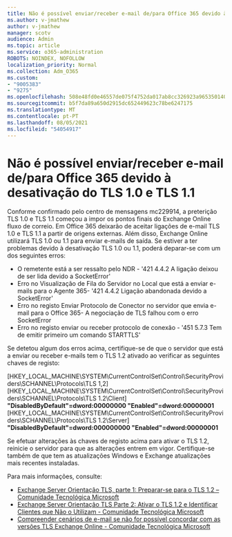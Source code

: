 ```yaml
---
title: Não é possível enviar/receber e-mail de/para Office 365 devido à desativação do TLS 1.0 e TLS 1.1
ms.author: v-jmathew
author: v-jmathew
manager: scotv
audience: Admin
ms.topic: article
ms.service: o365-administration
ROBOTS: NOINDEX, NOFOLLOW
localization_priority: Normal
ms.collection: Adm_O365
ms.custom:
- "9005383"
- "9275"
ms.openlocfilehash: 508e48fd0e46557de075f4752da017ab8cc326923a965350140e598f7f7cf557
ms.sourcegitcommit: b5f7da89a650d2915dc652449623c78be6247175
ms.translationtype: MT
ms.contentlocale: pt-PT
ms.lasthandoff: 08/05/2021
ms.locfileid: "54054917"
---
```

# <a name="unable-to-sendreceive-email-tofrom-office-365-because-of-the-tls-10-and-tls-11-disablement"></a>Não é possível enviar/receber e-mail de/para Office 365 devido à desativação do TLS 1.0 e TLS 1.1

Conforme confirmado pelo centro de mensagens mc229914, a preterição TLS 1.0 e TLS 1.1 começou a impor os pontos finais do Exchange Online fluxo de correio. Em Office 365 deixarão de aceitar ligações de e-mail TLS 1.0 e TLS 1.1 a partir de origens externas. Além disso, Exchange Online utilizará TLS 1.0 ou 1.1 para enviar e-mails de saída. Se estiver a ter problemas devido à desativação TLS 1.0 ou 1.1, poderá deparar-se com um dos seguintes erros:

- O remetente está a ser ressalto pelo NDR - '421 4.4.2 A ligação deixou de ser lida devido a SocketError'
- Erro no Visualização de Fila do Servidor no Local que está a enviar e-mails para o Agente 365- '421 4.4.2 Ligação abandonada devido a SocketError'
- Erro no registo [](https://docs.microsoft.com/exchange/mail-flow/connectors/protocol-logging) Enviar Protocolo de Conector no servidor que envia e-mail para o Office 365- A negociação de TLS falhou com o erro SocketError
- Erro no registo enviar ou receber protocolo de conexão - '451 5.7.3 Tem de emitir primeiro um comando STARTTLS'

Se detetou algum dos erros acima, certifique-se de que o servidor que está a enviar ou receber e-mails tem o TLS 1.2 ativado ao verificar as seguintes chaves de registo:

[HKEY_LOCAL_MACHINE\SYSTEM\CurrentControlSet\Control\SecurityProviders\SCHANNEL\Protocols\TLS 1,2] [HKEY_LOCAL_MACHINE\SYSTEM\CurrentControlSet\Control\SecurityProviders\SCHANNEL\Protocols\TLS 1.2\Client] **"DisabledByDefault"=dword:00000000 "Enabled"=dword:00000001** [HKEY_LOCAL_MACHINE\SYSTEM\CurrentControlSet\Control\SecurityProviders\SCHANNEL\Protocols\TLS 1.2\Server] **"DisabledByDefault"=dword:000000000 "Enabled"=dword:00000001**

Se efetuar alterações às chaves de registo acima para ativar o TLS 1.2, reinicie o servidor para que as alterações entrem em vigor. Certifique-se também de que tem as atualizações Windows e Exchange atualizações mais recentes instaladas.

Para mais informações, consulte:

- [Exchange Server Orientação TLS, parte 1: Preparar-se para o TLS 1.2 – Comunidade Tecnológica Microsoft](https://techcommunity.microsoft.com/t5/exchange-team-blog/exchange-server-tls-guidance-part-1-getting-ready-for-tls-1-2/ba-p/607649)
- [Exchange Server Orientação TLS Parte 2: Ativar o TLS 1.2 e Identificar Clientes que Não o Utilizam - Comunidade Tecnológica Microsoft](https://techcommunity.microsoft.com/t5/exchange-team-blog/exchange-server-tls-guidance-part-2-enabling-tls-1-2-and/ba-p/607761)
- [Compreender cenários de e-mail se não for possível concordar com as versões TLS Exchange Online - Comunidade Tecnológica Microsoft](https://techcommunity.microsoft.com/t5/exchange-team-blog/understanding-email-scenarios-if-tls-versions-cannot-be-agreed/ba-p/2065089)
